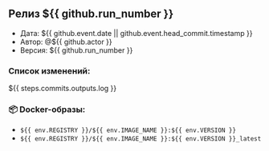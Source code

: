 ## Релиз ${{ github.run_number }}

- Дата: ${{ github.event.date || github.event.head_commit.timestamp }}
- Автор: @${{ github.actor }}
- Версия: ${{ github.run_number }}

### Список изменений:

${{ steps.commits.outputs.log }}

### 📦 Docker-образы:

- `${{ env.REGISTRY }}/${{ env.IMAGE_NAME }}:${{ env.VERSION }}`
- `${{ env.REGISTRY }}/${{ env.IMAGE_NAME }}:${{ env.VERSION }}_latest`
